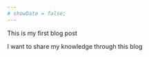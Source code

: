 ```yaml
---
# showDate = false;
---
```

This is my first blog post

I want to share my knowledge through this blog

